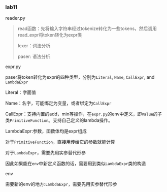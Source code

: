 ### lab11

reader.py

>read函数：先将输入字符串经过tokenize转化为一些tokens，然后调用read_expr将token转化为expr类
>
>
>
>lexer：词法分析
>
>paser: 语法分析



expr.py

paser将token转化为expr的四种类型，分别为`Literal`, `Name`, `CallExpr`, and `LambdaExpr`

Literal：字面值



Name：名字，可能绑定为变量，或者绑定为`CallExpr`



CallExpr：支持内置的add，min等操作，在`expr.py`的env中定义，即`Value`的子类`PrimitiveFunction`。支持自己定义的lambda操作。



LambdaExpr:参数，函数体均是expr组成





 对于`PrimitiveFunction`，直接用传给它的参数就能计算

 对于`LambdaExpr`，需要先用实参替代形参

 因此如果能在`env`中新定义函数的话，需要用到类似`LambdaExpr`类的构造



env

需要新的env的地方:`LambdaExpr`，需要先用实参替代形参


